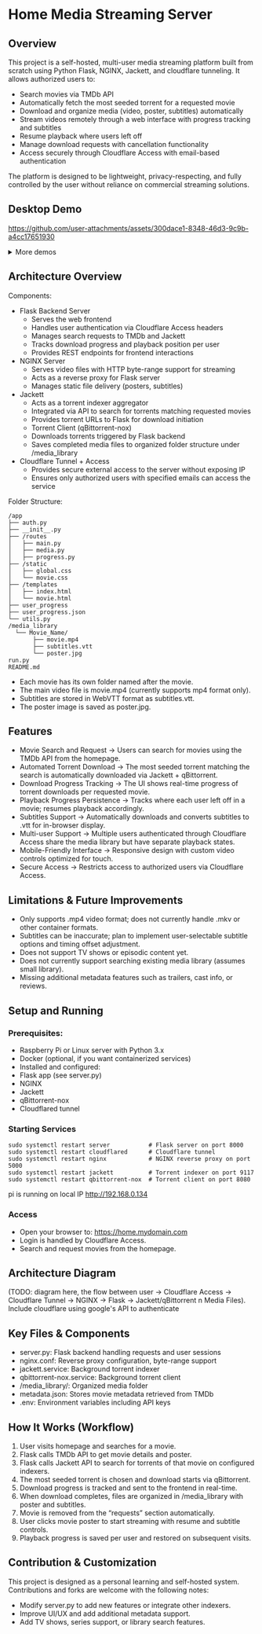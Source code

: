 # Home Media Streaming Server

## Overview
This project is a self-hosted, multi-user media streaming platform built from scratch using Python Flask, NGINX, Jackett, and cloudflare tunneling. It allows authorized users to:
- Search movies via TMDb API
- Automatically fetch the most seeded torrent for a requested movie
- Download and organize media (video, poster, subtitles) automatically
- Stream videos remotely through a web interface with progress tracking and subtitles
- Resume playback where users left off
- Manage download requests with cancellation functionality
- Access securely through Cloudflare Access with email-based authentication

The platform is designed to be lightweight, privacy-respecting, and fully controlled by the user without reliance on commercial streaming solutions.


## Desktop Demo

https://github.com/user-attachments/assets/300dace1-8348-46d3-9c9b-a4cc17651930


<details>
<summary>More demos</summary>
### Desktop Screenshots
<img width="1440" height="900" alt="mac screenshot 1" src="https://github.com/user-attachments/assets/a4ad54f0-8d10-4d6a-a4fd-eb3c7b7ebbb1" />

<img width="1440" height="900" alt="mac screenshot 2" src="https://github.com/user-attachments/assets/9fe0beaf-abb3-4343-be42-4f612116b68d" />

### Mobile Demo

https://github.com/user-attachments/assets/9a0b5a3c-fd86-4828-afd7-acf520f5a459

### Mobile Screenshots
<img width="402" height="874" alt="iphone screenshot 1" src="https://github.com/user-attachments/assets/d39f172b-56df-4588-be37-a22e810ed201" />

<img width="402" height="874" alt="iphone screenshot 2" src="https://github.com/user-attachments/assets/ab776e3c-7f46-43cf-b10f-0934e512a227" />

</details>


## Architecture Overview
Components:
- Flask Backend Server
  - Serves the web frontend
  - Handles user authentication via Cloudflare Access headers
  - Manages search requests to TMDb and Jackett
  - Tracks download progress and playback position per user
  - Provides REST endpoints for frontend interactions
- NGINX Server
  - Serves video files with HTTP byte-range support for streaming
  - Acts as a reverse proxy for Flask server
  - Manages static file delivery (posters, subtitles)
- Jackett
  - Acts as a torrent indexer aggregator
  - Integrated via API to search for torrents matching requested movies
  - Provides torrent URLs to Flask for download initiation
  - Torrent Client (qBittorrent-nox)
  - Downloads torrents triggered by Flask backend
  - Saves completed media files to organized folder structure under /media_library
- Cloudflare Tunnel + Access
  - Provides secure external access to the server without exposing IP
  - Ensures only authorized users with specified emails can access the service

Folder Structure:
```
/app
├── auth.py
├── __init__.py
├── /routes
│   ├── main.py
│   ├── media.py
│   ├── progress.py
├── /static
│   ├── global.css
│   └── movie.css
├── /templates
│   ├── index.html
│   └── movie.html
├── user_progress
├── user_progress.json
└── utils.py
/media_library
  └── Movie_Name/
       ├── movie.mp4
       ├── subtitles.vtt
       └── poster.jpg
run.py
README.md
```
- Each movie has its own folder named after the movie.
- The main video file is movie.mp4 (currently supports mp4 format only).
- Subtitles are stored in WebVTT format as subtitles.vtt.
- The poster image is saved as poster.jpg.

## Features
- Movie Search and Request -> Users can search for movies using the TMDb API from the homepage.
- Automated Torrent Download -> The most seeded torrent matching the search is automatically downloaded via Jackett + qBittorrent.
- Download Progress Tracking -> The UI shows real-time progress of torrent downloads per requested movie.
- Playback Progress Persistence -> Tracks where each user left off in a movie; resumes playback accordingly.
- Subtitles Support -> Automatically downloads and converts subtitles to .vtt for in-browser display.
- Multi-user Support -> Multiple users authenticated through Cloudflare Access share the media library but have separate playback states.
- Mobile-Friendly Interface -> Responsive design with custom video controls optimized for touch.
- Secure Access -> Restricts access to authorized users via Cloudflare Access.

## Limitations & Future Improvements
- Only supports .mp4 video format; does not currently handle .mkv or other container formats.
- Subtitles can be inaccurate; plan to implement user-selectable subtitle options and timing offset adjustment.
- Does not support TV shows or episodic content yet.
- Does not currently support searching existing media library (assumes small library).
- Missing additional metadata features such as trailers, cast info, or reviews.

## Setup and Running
### Prerequisites:
- Raspberry Pi or Linux server with Python 3.x
- Docker (optional, if you want containerized services)
- Installed and configured:
- Flask app (see server.py)
- NGINX
- Jackett
- qBittorrent-nox
- Cloudflared tunnel

### Starting Services
```
sudo systemctl restart server           # Flask server on port 8000
sudo systemctl restart cloudflared      # Cloudflare tunnel
sudo systemctl restart nginx            # NGINX reverse proxy on port 5000
sudo systemctl restart jackett          # Torrent indexer on port 9117
sudo systemctl restart qbittorrent-nox  # Torrent client on port 8080
```
pi is running on local IP http://192.168.0.134

### Access
- Open your browser to: https://home.mydomain.com
- Login is handled by Cloudflare Access.
- Search and request movies from the homepage.

## Architecture Diagram
(TODO: diagram here, the flow between user → Cloudflare Access → Cloudflare Tunnel → NGINX → Flask → Jackett/qBittorrent n Media Files). Include cloudflare using google's API to authenticate

## Key Files & Components
- server.py: Flask backend handling requests and user sessions
- nginx.conf: Reverse proxy configuration, byte-range support
- jackett.service: Background torrent indexer
- qbittorrent-nox.service: Background torrent client
- /media_library/: Organized media folder
- metadata.json: Stores movie metadata retrieved from TMDb
- .env: Environment variables including API keys

## How It Works (Workflow)
1. User visits homepage and searches for a movie.
2. Flask calls TMDb API to get movie details and poster.
3. Flask calls Jackett API to search for torrents of that movie on configured indexers.
4. The most seeded torrent is chosen and download starts via qBittorrent.
5. Download progress is tracked and sent to the frontend in real-time.
6. When download completes, files are organized in /media_library with poster and subtitles.
7. Movie is removed from the “requests” section automatically.
8. User clicks movie poster to start streaming with resume and subtitle controls.
9. Playback progress is saved per user and restored on subsequent visits.

## Contribution & Customization
This project is designed as a personal learning and self-hosted system. Contributions and forks are welcome with the following notes:
- Modify server.py to add new features or integrate other indexers.
- Improve UI/UX and add additional metadata support.
- Add TV shows, series support, or library search features.

